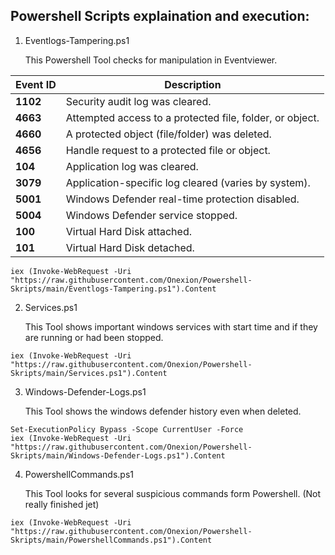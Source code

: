 ## Powershell Scripts explaination and execution:

1. Eventlogs-Tampering.ps1
   
   This Powershell Tool checks for manipulation in Eventviewer.
   
| Event ID | Description |
|----------|-------------|
| **1102** | Security audit log was cleared. |
| **4663** | Attempted access to a protected file, folder, or object. |
| **4660** | A protected object (file/folder) was deleted. |
| **4656** | Handle request to a protected file or object. |
| **104**  | Application log was cleared. |
| **3079** | Application-specific log cleared (varies by system). |
| **5001** | Windows Defender real-time protection disabled. |
| **5004** | Windows Defender service stopped. |
| **100**  | Virtual Hard Disk attached. |
| **101**  | Virtual Hard Disk detached. |
```
iex (Invoke-WebRequest -Uri "https://raw.githubusercontent.com/Onexion/Powershell-Skripts/main/Eventlogs-Tampering.ps1").Content
```
2. Services.ps1
   
   This Tool shows important windows services with start time and if they are running or had been stopped.
```
iex (Invoke-WebRequest -Uri "https://raw.githubusercontent.com/Onexion/Powershell-Skripts/main/Services.ps1").Content
```
3. Windows-Defender-Logs.ps1
   
   This Tool shows the windows defender history even when deleted.
```
Set-ExecutionPolicy Bypass -Scope CurrentUser -Force
iex (Invoke-WebRequest -Uri "https://raw.githubusercontent.com/Onexion/Powershell-Skripts/main/Windows-Defender-Logs.ps1").Content
```
4. PowershellCommands.ps1

   This Tool looks for several suspicious commands form Powershell. (Not really finished jet)
```
iex (Invoke-WebRequest -Uri "https://raw.githubusercontent.com/Onexion/Powershell-Skripts/main/PowershellCommands.ps1").Content
```
